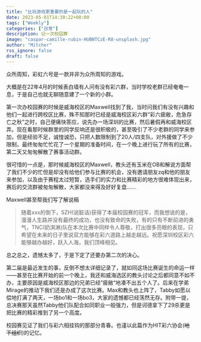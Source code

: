 ```yaml
---
title: "比玩游戏更重要的是一起玩的人"
date: 2023-05-01T14:39:22+08:00
tags: ["Weekly"]
categories: ["日常"]
description: 记一次校园赛
image: "caspar-camille-rubin-HUBNTCzE-R8-unsplash.jpg"
author: "Mitcher"
rss_ignore: false
draft: false
---
```


众所周知，彩虹六号是一款并非为众所周知的游戏。

大概是在22年4月的时候表白墙有人问有没有彩六群，当时学校老群已经奄奄一息，于是自己也就无聊随意建了一个新的小群。

第一次办校园赛的时候是威海校区的Maxwell找到了我，当时问我们有没有兴趣和他们一起进行跨校区比赛，殊不知那时已经是威海校区彩六群“彩六疲敝，危急存亡之秋”之时，自己便痛快答应，说先办一场深圳的比赛，然后暑假再和威海校区弄。现在看那时候群里的同学反响还是很积极的，甚至吸引了不少老群的同学来参加，但是经验不足，诚惶诚恐，只把人数限制到了20人/四支队，对外援做了不少限制，最终匆匆忙忙花了一个星期的准备时间，在一个晚上进行玩了所有的比赛，第二天又匆匆解散了赛事活动群。

很可惜的一点是，那时候威海校区的Maxwell，教头还有玉米在OB和解说方面帮了我们不少的忙但是却没有给他们参与比赛的机会，没有邀请朋友zq和他的朋友来参加，以及由于赛程太过短暂，选手们的实力和比赛精彩的地方很难体现出来，赛后的交流群被匆匆解散，大家都没来得及好好复盘......

Maxwell甚至帮我们写了解说稿

> 随着xxx的倒下，SZH(说脏话)获得了本届校园赛的冠军，而我想说的是，漫漫人生路并没有最终的成功，也没有致命的失败，有的只有不断前进的勇气，TNC(奶淇淋)队在本次比赛中同样令人尊敬，打出很多亮眼的表现，只希望在未来的日子里说双方能够在彩六道路上越走越远。祝愿深圳校区彩六能够越办越好，跃入人海，我们顶峰相见。

总之总之，遗憾太多了，于是下定了还要办第二次的决心。

第二届是最近发生的事，反倒不想太详细记录了，就如同这场比赛诞生的命运一样——甚至在比赛开始的前一个晚上，我还和威海选区的教头讨论之后都同意不如不办，主要原因是威海校区那边的兄弟已经”疲敝“地凑不出五个人了。后来在学弟Mirage的推动下我们还是办成了这次比赛。Max和教头也上阵了，Tabby如愿以偿地打满了两天，一场bo1和一场bo3，大家的遗憾都已经荡然无存。附带一提，总决赛那天虽然Tabby他们队配合如同职业一般强力，但是诃德拿下了29杀更是把比赛的精彩推到了另一个高度。

校园赛见证了我们与彩六相挂钩的那部分青春。也谨以此篇作为HIT彩六协会(~~地下组织~~)的记忆。

